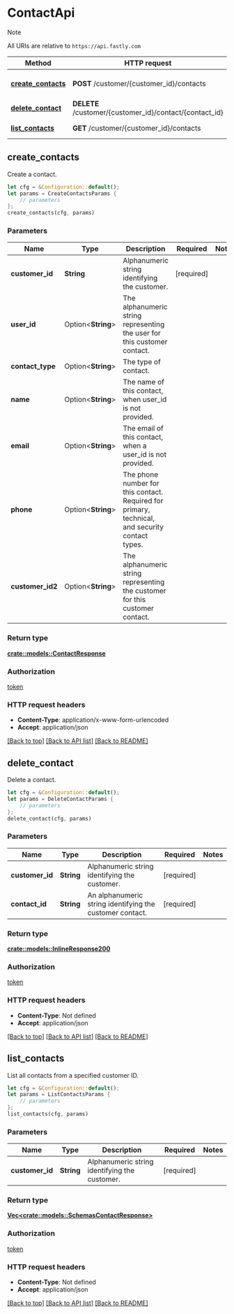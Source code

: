 # ContactApi

> [!NOTE]
> All URIs are relative to `https://api.fastly.com`

Method | HTTP request | Description
------ | ------------ | -----------
[**create_contacts**](ContactApi.md#create_contacts) | **POST** /customer/{customer_id}/contacts | Add a new customer contact
[**delete_contact**](ContactApi.md#delete_contact) | **DELETE** /customer/{customer_id}/contact/{contact_id} | Delete a contact
[**list_contacts**](ContactApi.md#list_contacts) | **GET** /customer/{customer_id}/contacts | List contacts



## create_contacts

Create a contact.

```rust
let cfg = &Configuration::default();
let params = CreateContactsParams {
    // parameters
};
create_contacts(cfg, params)
```

### Parameters


Name | Type | Description  | Required | Notes
------------- | ------------- | ------------- | ------------- | -------------
**customer_id** | **String** | Alphanumeric string identifying the customer. | [required] |
**user_id** | Option\<**String**> | The alphanumeric string representing the user for this customer contact. |  |
**contact_type** | Option\<**String**> | The type of contact. |  |
**name** | Option\<**String**> | The name of this contact, when user_id is not provided. |  |
**email** | Option\<**String**> | The email of this contact, when a user_id is not provided. |  |
**phone** | Option\<**String**> | The phone number for this contact. Required for primary, technical, and security contact types. |  |
**customer_id2** | Option\<**String**> | The alphanumeric string representing the customer for this customer contact. |  |

### Return type

[**crate::models::ContactResponse**](ContactResponse.md)

### Authorization

[token](../README.md#token)

### HTTP request headers

- **Content-Type**: application/x-www-form-urlencoded
- **Accept**: application/json

[[Back to top]](#) [[Back to API list]](../README.md#documentation-for-api-endpoints) [[Back to README]](../README.md)


## delete_contact

Delete a contact.

```rust
let cfg = &Configuration::default();
let params = DeleteContactParams {
    // parameters
};
delete_contact(cfg, params)
```

### Parameters


Name | Type | Description  | Required | Notes
------------- | ------------- | ------------- | ------------- | -------------
**customer_id** | **String** | Alphanumeric string identifying the customer. | [required] |
**contact_id** | **String** | An alphanumeric string identifying the customer contact. | [required] |

### Return type

[**crate::models::InlineResponse200**](InlineResponse200.md)

### Authorization

[token](../README.md#token)

### HTTP request headers

- **Content-Type**: Not defined
- **Accept**: application/json

[[Back to top]](#) [[Back to API list]](../README.md#documentation-for-api-endpoints) [[Back to README]](../README.md)


## list_contacts

List all contacts from a specified customer ID.

```rust
let cfg = &Configuration::default();
let params = ListContactsParams {
    // parameters
};
list_contacts(cfg, params)
```

### Parameters


Name | Type | Description  | Required | Notes
------------- | ------------- | ------------- | ------------- | -------------
**customer_id** | **String** | Alphanumeric string identifying the customer. | [required] |

### Return type

[**Vec&lt;crate::models::SchemasContactResponse&gt;**](SchemasContactResponse.md)

### Authorization

[token](../README.md#token)

### HTTP request headers

- **Content-Type**: Not defined
- **Accept**: application/json

[[Back to top]](#) [[Back to API list]](../README.md#documentation-for-api-endpoints) [[Back to README]](../README.md)

